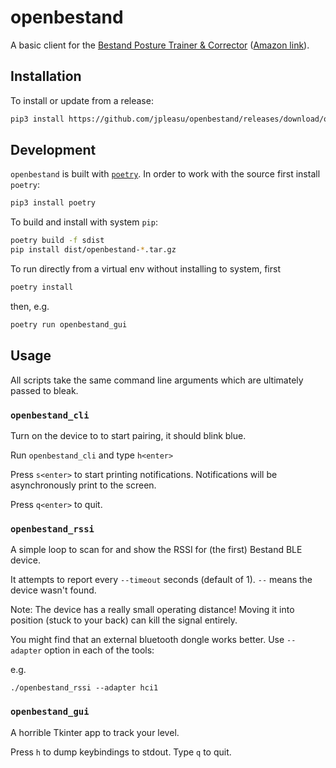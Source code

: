 # openbestand
A basic client for the [Bestand Posture Trainer & Corrector](http://bestand.com/product/Bestand%C2%A0Posture%C2%A0Trainer%C2%A0%26%C2%A0Corrector-151.html) ([Amazon link](https://www.amazon.com/Bestand-Intelligent-Corrector-Strapless-Reminder/dp/B09HGVWYML)).

## Installation

To install or update from a release: 
```bash
pip3 install https://github.com/jpleasu/openbestand/releases/download/openbestand-0.1.0/openbestand-0.1.0.tar.gz
```

## Development

`openbestand` is built with [`poetry`](https://python-poetry.org/). In order to
work with the source first install `poetry`:
```bash
pip3 install poetry
```

To build and install with system `pip`:
```bash
poetry build -f sdist
pip install dist/openbestand-*.tar.gz
```

To run directly from a virtual env without installing to system, first
```bash
poetry install
```
then, e.g.
```bash
poetry run openbestand_gui
```

## Usage

All scripts take the same command line arguments which are ultimately passed to bleak.

### `openbestand_cli`
Turn on the device to to start pairing, it should blink blue.

Run `openbestand_cli` and type `h<enter>`

Press `s<enter>` to start printing notifications.  Notifications will be
asynchronously print to the screen.

Press `q<enter>` to quit.

### `openbestand_rssi`
A simple loop to scan for and show the RSSI for (the first) Bestand BLE device.

It attempts to report every `--timeout` seconds (default of 1).  `--` means the
device wasn't found.

Note: The device has a really small operating distance! Moving it into position
(stuck to your back) can kill the signal entirely.

You might find that an external bluetooth dongle works better.  Use `--adapter`
option in each of the tools:

e.g. 
```
./openbestand_rssi --adapter hci1
```


### `openbestand_gui`
A horrible Tkinter app to track your level.

Press `h` to dump keybindings to stdout.  Type `q` to quit.

